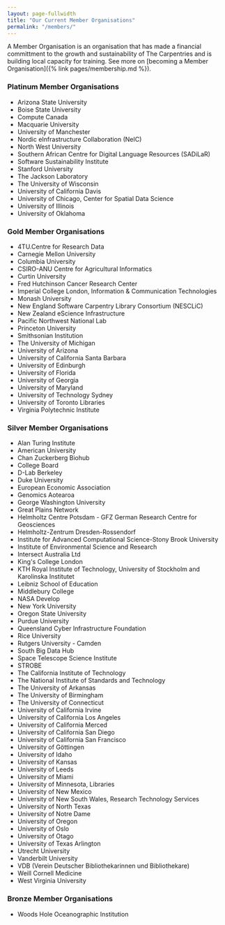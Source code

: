 ```yaml
---
layout: page-fullwidth
title: "Our Current Member Organisations"
permalink: "/members/"
---
```


A Member Organisation is an organisation that has made a financial committment to
the growth and sustainability of The Carpentries and is building local capacity for training. See more on [becoming a Member Organisation]({% link pages/membership.md %}).

### Platinum Member Organisations

- Arizona State University
- Boise State University
- Compute Canada
- Macquarie University
- University of Manchester
- Nordic eInfrastructure Collaboration (NeIC)
- North West University
- Southern African Centre for Digital Language Resources (SADiLaR)
- Software Sustainability Institute
- Stanford University
- The Jackson Laboratory
- The University of Wisconsin
- University of California Davis
- University of Chicago, Center for Spatial Data Science
- University of Illinois
- University of Oklahoma

### Gold Member Organisations

- 4TU.Centre for Research Data 
- Carnegie Mellon University
- Columbia University
- CSIRO-ANU Centre for Agricultural Informatics
- Curtin University
- Fred Hutchinson Cancer Research Center
- Imperial College London, Information & Communication Technologies
- Monash University
- New England Software Carpentry Library Consortium (NESCLiC)
- New Zealand eScience Infrastructure
- Pacific Northwest National Lab
- Princeton University
- Smithsonian Institution
- The University of Michigan
- University of Arizona
- University of California Santa Barbara
- University of Edinburgh
- University of Florida
- University of Georgia
- University of Maryland
- University of Technology Sydney
- University of Toronto Libraries
- Virginia Polytechnic Institute


### Silver Member Organisations

- Alan Turing Institute
- American University
- Chan Zuckerberg Biohub
- College Board
- D-Lab Berkeley
- Duke University
- European Economic Association
- Genomics Aotearoa
- George Washington University
- Great Plains Network
- Helmholtz Centre Potsdam - GFZ German Research Centre for Geosciences
- Helmholtz-Zentrum Dresden-Rossendorf
- Institute for Advanced Computational Science-Stony Brook University
- Institute of Environmental Science and Research
- Intersect Australia Ltd
- King's College London
- KTH Royal Institute of Technology, University of Stockholm and Karolinska Institutet
- Leibniz School of Education
- Middlebury College
- NASA Develop
- New York University
- Oregon State University
- Purdue University
- Queensland Cyber Infrastructure Foundation
- Rice University
- Rutgers University - Camden
- South Big Data Hub
- Space Telescope Science Institute
- STROBE
- The California Institute of Technology
- The National Institute of Standards and Technology
- The University of Arkansas
- The University of Birmingham
- The University of Connecticut
- University of California Irvine
- University of California Los Angeles
- University of California Merced
- University of California San Diego
- University of California San Francisco
- University of Göttingen
- University of Idaho
- University of Kansas
- University of Leeds
- University of Miami
- University of Minnesota, Libraries
- University of New Mexico
- University of New South Wales, Research Technology Services
- University of North Texas
- University of Notre Dame
- University of Oregon
- University of Oslo
- University of Otago
- University of Texas Arlington
- Utrecht University
- Vanderbilt University
- VDB (Verein Deutscher Bibliothekarinnen und Bibliothekare)
- Weill Cornell Medicine
- West Virginia University


### Bronze Member Organisations
 
 - Woods Hole Oceanographic Institution
